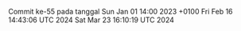 Commit ke-55 pada tanggal Sun Jan 01 14:00 2023 +0100
Fri Feb 16 14:43:06 UTC 2024
Sat Mar 23 16:10:19 UTC 2024
